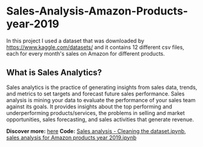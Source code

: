 # Sales-Analysis-Amazon-Products-year-2019

In this project I used a dataset that was downloaded by https://www.kaggle.com/datasets/ and it contains 12 different csv files,
each for every month's sales on Amazon for different products.

## What is Sales Analytics?

Sales analytics is the practice of generating insights from sales data, trends, and metrics to set targets and forecast future sales performance. 
Sales analysis is mining your data to evaluate the performance of your sales team against its goals. It provides insights about the top performing 
and underperforming products/services, the problems in selling and market opportunities, sales forecasting, and sales activities that generate revenue.

**Discover more:** [here](https://grigoriaangelou.github.io/Sales-Analysis-Amazon-Products-year-2019/)
**Code:** [Sales analysis - Cleaning the dataset.ipynb](https://github.com/GrigoriaAngelou/Sales-Analysis-Amazon-Products-year-2019/blob/main/Sales%20analysis%20-%20Cleaning%20the%20dataset.ipynb), 
          [sales analysis for Amazon products year 2019.ipynb](https://github.com/GrigoriaAngelou/Sales-Analysis-Amazon-Products-year-2019/blob/main/sales%20analysis%20for%20Amazon%20products%20year%202019.ipynb)
